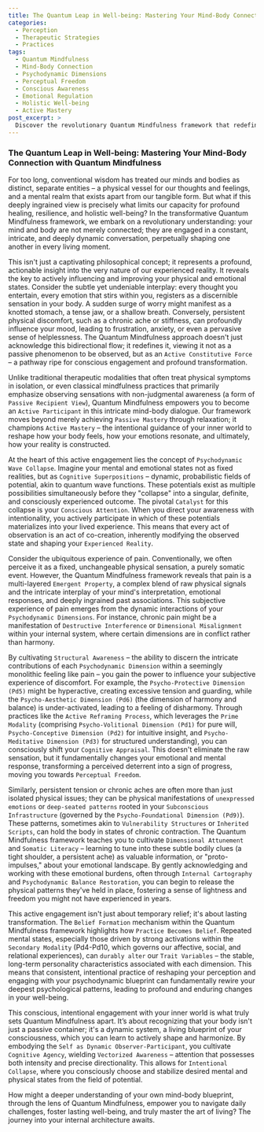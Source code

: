 ```yaml
---
title: The Quantum Leap in Well-being: Mastering Your Mind-Body Connection with Quantum Mindfulness
categories:
  - Perception
  - Therapeutic Strategies
  - Practices
tags:
  - Quantum Mindfulness
  - Mind-Body Connection
  - Psychodynamic Dimensions
  - Perceptual Freedom
  - Conscious Awareness
  - Emotional Regulation
  - Holistic Well-being
  - Active Mastery
post_excerpt: >
  Discover the revolutionary Quantum Mindfulness framework that redefines the mind-body relationship as a dynamic, co-creative process. Learn how to move beyond passive observation to actively shape your internal landscape, transforming physical sensations and emotional states through intentional engagement with your psychodynamic architecture. This article unveils the power of conscious perception to unlock profound well-being and personal mastery.
---
```


### The Quantum Leap in Well-being: Mastering Your Mind-Body Connection with Quantum Mindfulness

For too long, conventional wisdom has treated our minds and bodies as distinct, separate entities – a physical vessel for our thoughts and feelings, and a mental realm that exists apart from our tangible form. But what if this deeply ingrained view is precisely what limits our capacity for profound healing, resilience, and holistic well-being? In the transformative Quantum Mindfulness framework, we embark on a revolutionary understanding: your mind and body are not merely connected; they are engaged in a constant, intricate, and deeply dynamic conversation, perpetually shaping one another in every living moment.

This isn't just a captivating philosophical concept; it represents a profound, actionable insight into the very nature of our experienced reality. It reveals the key to actively influencing and improving your physical and emotional states. Consider the subtle yet undeniable interplay: every thought you entertain, every emotion that stirs within you, registers as a discernible sensation in your body. A sudden surge of worry might manifest as a knotted stomach, a tense jaw, or a shallow breath. Conversely, persistent physical discomfort, such as a chronic ache or stiffness, can profoundly influence your mood, leading to frustration, anxiety, or even a pervasive sense of helplessness. The Quantum Mindfulness approach doesn't just acknowledge this bidirectional flow; it redefines it, viewing it not as a passive phenomenon to be observed, but as an `Active Constitutive Force` – a pathway ripe for conscious engagement and profound transformation.

Unlike traditional therapeutic modalities that often treat physical symptoms in isolation, or even classical mindfulness practices that primarily emphasize observing sensations with non-judgmental awareness (a form of `Passive Recipient View`), Quantum Mindfulness empowers you to become an `Active Participant` in this intricate mind-body dialogue. Our framework moves beyond merely achieving `Passive Mastery` through relaxation; it champions `Active Mastery` – the intentional guidance of your inner world to reshape how your body feels, how your emotions resonate, and ultimately, how your reality is constructed.

At the heart of this active engagement lies the concept of `Psychodynamic Wave Collapse`. Imagine your mental and emotional states not as fixed realities, but as `Cognitive Superpositions` – dynamic, probabilistic fields of potential, akin to quantum wave functions. These potentials exist as multiple possibilities simultaneously before they "collapse" into a singular, definite, and consciously experienced outcome. The pivotal `Catalyst` for this collapse is your `Conscious Attention`. When you direct your awareness with intentionality, you actively participate in which of these potentials materializes into your lived experience. This means that every act of observation is an act of co-creation, inherently modifying the observed state and shaping your `Experienced Reality`.

Consider the ubiquitous experience of pain. Conventionally, we often perceive it as a fixed, unchangeable physical sensation, a purely somatic event. However, the Quantum Mindfulness framework reveals that pain is a multi-layered `Emergent Property`, a complex blend of raw physical signals and the intricate interplay of your mind's interpretation, emotional responses, and deeply ingrained past associations. This subjective experience of pain emerges from the dynamic interactions of your `Psychodynamic Dimensions`. For instance, chronic pain might be a manifestation of `Destructive Interference` or `Dimensional Misalignment` within your internal system, where certain dimensions are in conflict rather than harmony.

By cultivating `Structural Awareness` – the ability to discern the intricate contributions of each `Psychodynamic Dimension` within a seemingly monolithic feeling like pain – you gain the power to influence your subjective experience of discomfort. For example, the `Psycho-Protective Dimension (Pd5)` might be hyperactive, creating excessive tension and guarding, while the `Psycho-Aesthetic Dimension (Pd6)` (the dimension of harmony and balance) is under-activated, leading to a feeling of disharmony. Through practices like the `Active Reframing Process`, which leverages the `Prime Modality` (comprising `Psycho-Volitional Dimension (Pd1)` for pure will, `Psycho-Conceptive Dimension (Pd2)` for intuitive insight, and `Psycho-Meditative Dimension (Pd3)` for structured understanding), you can consciously shift your `Cognitive Appraisal`. This doesn't eliminate the raw sensation, but it fundamentally changes your emotional and mental response, transforming a perceived deterrent into a sign of progress, moving you towards `Perceptual Freedom`.

Similarly, persistent tension or chronic aches are often more than just isolated physical issues; they can be physical manifestations of `unexpressed emotions` or `deep-seated patterns` rooted in your `Subconscious Infrastructure` (governed by the `Psycho-Foundational Dimension (Pd9)`). These patterns, sometimes akin to `Vulnerability Structures` or `Inherited Scripts`, can hold the body in states of chronic contraction. The Quantum Mindfulness framework teaches you to cultivate `Dimensional Attunement` and `Somatic Literacy` – learning to tune into these subtle bodily clues (a tight shoulder, a persistent ache) as valuable information, or "proto-impulses," about your emotional landscape. By gently acknowledging and working with these emotional burdens, often through `Internal Cartography` and `Psychodynamic Balance Restoration`, you can begin to release the physical patterns they've held in place, fostering a sense of lightness and freedom you might not have experienced in years.

This active engagement isn't just about temporary relief; it's about lasting transformation. The `Belief Formation` mechanism within the Quantum Mindfulness framework highlights how `Practice Becomes Belief`. Repeated mental states, especially those driven by strong activations within the `Secondary Modality` (Pd4-Pd10, which governs our affective, social, and relational experiences), can `durably alter` our `Trait Variables` – the stable, long-term personality characteristics associated with each dimension. This means that consistent, intentional practice of reshaping your perception and engaging with your psychodynamic blueprint can fundamentally rewire your deepest psychological patterns, leading to profound and enduring changes in your well-being.

This conscious, intentional engagement with your inner world is what truly sets Quantum Mindfulness apart. It’s about recognizing that your body isn't just a passive container; it's a dynamic system, a living blueprint of your consciousness, which you can learn to actively shape and harmonize. By embodying the `Self as Dynamic Observer-Participant`, you cultivate `Cognitive Agency`, wielding `Vectorized Awareness` – attention that possesses both intensity and precise directionality. This allows for `Intentional Collapse`, where you consciously choose and stabilize desired mental and physical states from the field of potential.

How might a deeper understanding of your own mind-body blueprint, through the lens of Quantum Mindfulness, empower you to navigate daily challenges, foster lasting well-being, and truly master the art of living? The journey into your internal architecture awaits.